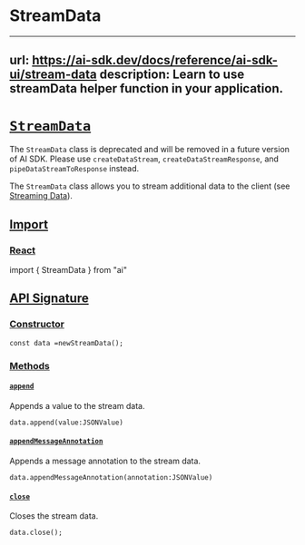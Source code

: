 # StreamData


---
url: https://ai-sdk.dev/docs/reference/ai-sdk-ui/stream-data
description: Learn to use streamData helper function in your application.
---


# [`StreamData`](#streamdata)


The `StreamData` class is deprecated and will be removed in a future version of AI SDK. Please use `createDataStream`, `createDataStreamResponse`, and `pipeDataStreamToResponse` instead.

The `StreamData` class allows you to stream additional data to the client (see [Streaming Data](/docs/ai-sdk-ui/streaming-data)).


## [Import](#import)



### [React](#react)


import { StreamData } from "ai"


## [API Signature](#api-signature)



### [Constructor](#constructor)


```
const data =newStreamData();
```


### [Methods](#methods)



#### [`append`](#append)


Appends a value to the stream data.

```
data.append(value:JSONValue)
```


#### [`appendMessageAnnotation`](#appendmessageannotation)


Appends a message annotation to the stream data.

```
data.appendMessageAnnotation(annotation:JSONValue)
```


#### [`close`](#close)


Closes the stream data.

```
data.close();
```

